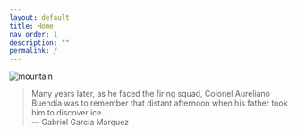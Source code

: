 ```yaml
---
layout: default
title: Home
nav_order: 1
description: ""
permalink: /
---
```


![mountain](https://raw.githubusercontent.com/shangll123/shangll123.github.io/master/images/costaricaFigures/DSC_0218.jpeg)

> Many years later, as he faced the firing squad, Colonel Aureliano Buendía was to remember that distant afternoon when his father took him to discover ice.       
> ― Gabriel García Márquez
